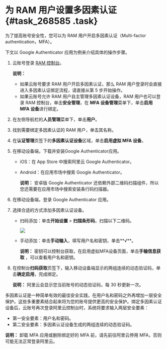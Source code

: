 # 为 RAM 用户设置多因素认证 {#task_268585 .task}

为了提高账号安全性，您可以为 RAM 用户开启多因素认证（Multi-factor authentication，MFA）。

下文以 Google Authenticator 应用为例来介绍具体的操作步骤。

1.  云账号登录 [RAM 控制台](https://ram.console.aliyun.com/)。 

    **说明：** 

    -   如果云账号要求 RAM 用户开启多因素认证，那么 RAM 用户登录时会直接进入多因素认证绑定流程，请直接从第 5 步开始操作。
    -   如果云账号允许 RAM 用户自主管理多因素认证设备，RAM 用户也可以登录 RAM 控制台，单击**安全管理**，在 **MFA 设备管理**菜单下，单击**启用 MFA 设备**进行绑定。
2.  在左侧导航栏的**人员管理**菜单下，单击**用户**。
3.  找到需要绑定多因素认证的 RAM 用户，单击其名称。
4.  在**认证管理**页签下的**多因素认证设备**区域，单击**启用虚拟 MFA 设备**。
5.  在移动设备端，下载并安装Google Authenticator应用。 
    -   iOS：在 App Store 中搜索阿里云 Google Authenticator。
    -   Android：在应用市场中搜索 Google Authenticator。

        **说明：** 安卓版 Google Authenticator 还依赖外部二维码扫描组件，所以您还需要在应用市场中搜索安装条行码扫描器。

6.  在移动设备端，登录 Google Authenticator 应用。
7.  选择合适的方式添加多因素认证设备。 
    -   扫码添加：单击**开始设置** \> **扫描条形码**，扫描以下二维码。

        ![](http://static-aliyun-doc.oss-cn-hangzhou.aliyuncs.com/assets/img/221961/156163233847637_zh-CN.png)

    -   手动添加：单击**手动输入**，填写用户名和密钥，单击**√**。

        **说明：** 密钥可以控制台获取，在启用虚拟MFA设备页面，单击**手输信息获取** ，可以查看用户名和密钥。

8.  在控制台**扫码获取**页签下，输入移动设备端显示的两组连续的动态验证码，单击**确定启用**，完成绑定。 

    **说明：** 阿里云会显示您当前账号的动态验证码，每 30 秒更新一次。


多因素认证是一种简单有效的最佳安全实践，在用户名和密码之外再增加一层安全保护。这些多重要素结合起来将为您的账号提供更高的安全保护。绑定多因素认证设备后，云账号再次登录阿里云控制台时，系统将要求输入两层安全要素：

-   第一安全要素：用户名和密码。
-   第二安全要素：多因素认证设备生成的两组连续的动态验证码。

**说明：** 卸载 MFA 应用或删除绑定好的 MFA 前，请先前往阿里云停用 MFA，否则可能无法正常登录阿里云。


